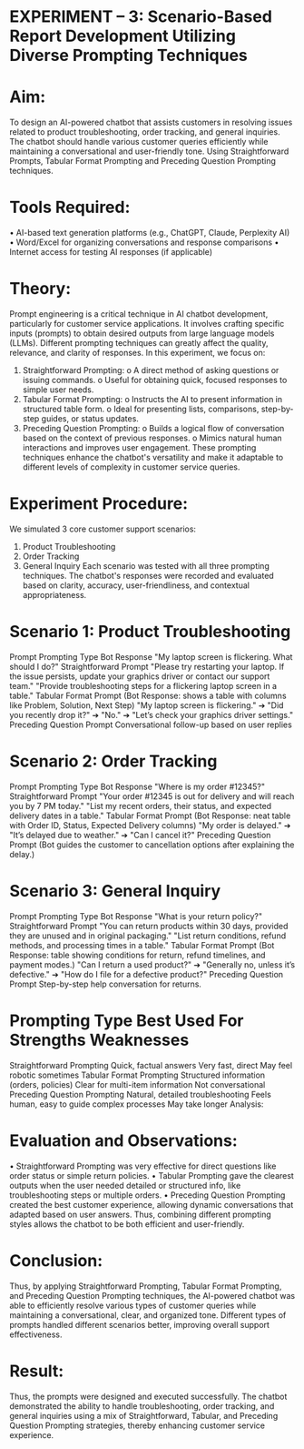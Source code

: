 # EXPERIMENT – 3: Scenario-Based Report Development Utilizing Diverse Prompting Techniques
# Aim: 
To design an AI-powered chatbot that assists customers in resolving issues related to product troubleshooting, order tracking, and general inquiries. The chatbot should handle various customer queries efficiently while maintaining a conversational and user-friendly tone. Using Straightforward Prompts, Tabular Format Prompting and Preceding Question Prompting techniques.

# Tools Required:
•	AI-based text generation platforms (e.g., ChatGPT, Claude, Perplexity AI)
•	Word/Excel for organizing conversations and response comparisons
•	Internet access for testing AI responses (if applicable)

# Theory:
Prompt engineering is a critical technique in AI chatbot development, particularly for customer service applications. It involves crafting specific inputs (prompts) to obtain desired outputs from large language models (LLMs). Different prompting techniques can greatly affect the quality, relevance, and clarity of responses.
In this experiment, we focus on:
1.	Straightforward Prompting:
o	A direct method of asking questions or issuing commands.
o	Useful for obtaining quick, focused responses to simple user needs.
2.	Tabular Format Prompting:
o	Instructs the AI to present information in structured table form.
o	Ideal for presenting lists, comparisons, step-by-step guides, or status updates.
3.	Preceding Question Prompting:
o	Builds a logical flow of conversation based on the context of previous responses.
o	Mimics natural human interactions and improves user engagement.
These prompting techniques enhance the chatbot's versatility and make it adaptable to different levels of complexity in customer service queries.

# Experiment Procedure:
We simulated 3 core customer support scenarios:
1.	Product Troubleshooting
2.	Order Tracking
3.	General Inquiry
Each scenario was tested with all three prompting techniques. The chatbot's responses were recorded and evaluated based on clarity, accuracy, user-friendliness, and contextual appropriateness.

# Scenario 1: Product Troubleshooting
Prompt	Prompting Type	Bot Response
"My laptop screen is flickering. What should I do?"	Straightforward Prompt	"Please try restarting your laptop. If the issue persists, update your graphics driver or contact our support team."
"Provide troubleshooting steps for a flickering laptop screen in a table."	Tabular Format Prompt	(Bot Response: shows a table with columns like Problem, Solution, Next Step)
"My laptop screen is flickering." ➔ "Did you recently drop it?" ➔ "No." ➔ "Let’s check your graphics driver settings."	Preceding Question Prompt	Conversational follow-up based on user replies

# Scenario 2: Order Tracking
Prompt	Prompting Type	Bot Response
"Where is my order #12345?"	Straightforward Prompt	"Your order #12345 is out for delivery and will reach you by 7 PM today."
"List my recent orders, their status, and expected delivery dates in a table."	Tabular Format Prompt	(Bot Response: neat table with Order ID, Status, Expected Delivery columns)
"My order is delayed." ➔ "It’s delayed due to weather." ➔ "Can I cancel it?"	Preceding Question Prompt	(Bot guides the customer to cancellation options after explaining the delay.)

# Scenario 3: General Inquiry
Prompt	Prompting Type	Bot Response
"What is your return policy?"	Straightforward Prompt	"You can return products within 30 days, provided they are unused and in original packaging."
"List return conditions, refund methods, and processing times in a table."	Tabular Format Prompt	(Bot Response: table showing conditions for return, refund timelines, and payment modes.)
"Can I return a used product?" ➔ "Generally no, unless it’s defective." ➔ "How do I file for a defective product?"	Preceding Question Prompt	Step-by-step help conversation for returns.

# Prompting Type	Best Used For	Strengths	Weaknesses
Straightforward Prompting	Quick, factual answers	Very fast, direct	May feel robotic sometimes
Tabular Format Prompting	Structured information (orders, policies)	Clear for multi-item information	Not conversational
Preceding Question Prompting	Natural, detailed troubleshooting	Feels human, easy to guide complex processes	May take longer
Analysis:

# Evaluation and Observations:
•	Straightforward Prompting was very effective for direct questions like order status or simple return policies.
•	Tabular Prompting gave the clearest outputs when the user needed detailed or structured info, like troubleshooting steps or multiple orders.
•	Preceding Question Prompting created the best customer experience, allowing dynamic conversations that adapted based on user answers.
Thus, combining different prompting styles allows the chatbot to be both efficient and user-friendly.

# Conclusion:
Thus, by applying Straightforward Prompting, Tabular Format Prompting, and Preceding Question Prompting techniques, the AI-powered chatbot was able to efficiently resolve various types of customer queries while maintaining a conversational, clear, and organized tone.
Different types of prompts handled different scenarios better, improving overall support effectiveness.

# Result:
Thus, the prompts were designed and executed successfully.
The chatbot demonstrated the ability to handle troubleshooting, order tracking, and general inquiries using a mix of Straightforward, Tabular, and Preceding Question Prompting strategies, thereby enhancing customer service experience.




